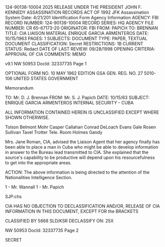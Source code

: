 124-90138-10004
2025 RELEASE UNDER THE PRESIDENT JOHN F. KENNEDY ASSASSINATION RECORDS ACT OF 1992
JFK Assassination System
Date:
4/21/201
Identification Form
Agency Information
AGENCY: FBI
RECORD NUMBER: 124-90138-10004
RECORD SERIES: HQ
AGENCY FILE NUMBER: CR 65-67173-20
ORIGINATOR: FBI
FROM: PAPICH
TO: BRENNAN
TITLE: CIA LIAISON MATERIAL
ENRIQUE GARCIA ARMENTEROS
DATE: 10/15/1963
PAGES: 1
SUBJECTS:
DOCUMENT TYPE: PAPER, TEXTUAL DOCUMENT
CLASSIFICATION: Secret
RESTRICTIONS: 1B
CURRENT STATUS: Redact
DATE OF LAST REVIEW: 09/28/1998
OPENING CRITERIA: APPROVAL OF CIA
COMMENTS: MEMO

v9.1
NW 50953 DocId: 32337735 Page 1

OPTIONAL FORM NO. 10
MAY 1962 EDITION
GSA GEN. REG. NO. 27
5010-106
UNITED STATES GOVERNMENT

Memorandum

TO: Mr. D. J. Brennan
FROM: Mr. S. J. Papich
DATE: 10/15/63
SUBJECT: ENRIQUE GARCIA ARMENTEROS
INTERNAL SECURITY - CUBA

ALL INFORMATION CONTAINED
HEREIN IS UNCLASSIFIED EXCEPT
WHERE SHOWN OTHERWISE.

Tolson
Belmont
Mohr
Casper
Callahan
Conrad
DeLoach
Evans
Gale
Rosen
Sullivan
Tavel
Trotter
Tele. Room
Holmes
Gandy

Mrs. Jane Roman, CIA, advised the Liaison Agent that her
agency finally has been able to place a man in Cuba who might be able
to develop information in answer to the Bureau lead transmitted to
CIA.
She explained that the source's capability to be productive will
depend upon his resourcefulness to get into the appropriate areas.

ACTION:
The above information is being directed to the attention
of the Nationalities Intelligence Section.

1 - Mr. Wannall
1 - Mr. Papich

SJP:chs

CIA HAS NO OBJECTION TO
DECLASSIFICATION AND/OR,
RELEASE OF CIA INFORMATION
IN THIS DOCUMENT, EXCEPT FOR the
BRACKETS

CLASSIFIED BY 5668 SLD/KSR
DECLASSIFY ON: 25X

NW 50953 DocId: 32337735 Page 2

SECRET
